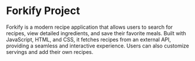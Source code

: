 # Forkify Project
Forkify is a modern recipe application that allows users to search for recipes, view detailed ingredients, and save their favorite meals. Built with JavaScript, HTML, and CSS, it fetches recipes from an external API, providing a seamless and interactive experience. Users can also customize servings and add their own recipes.
